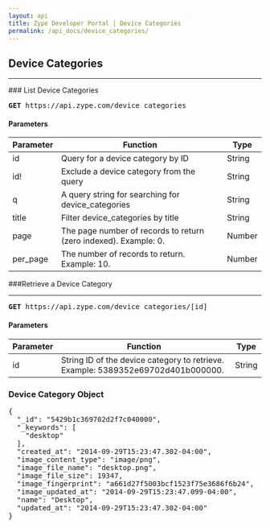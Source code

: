 ```yaml
---
layout: api
title: Zype Developer Portal | Device Categories
permalink: /api_docs/device_categories/
---
```


## Device Categories
<hr />
### List Device Categories
<pre>
<b>GET</b> https://api.zype.com/device_categories
</pre>

#### Parameters

Parameter | Function | Type
--------- | -------- | ----
id        | Query for a device category by ID | String
id!       | Exclude a device category from the query | String
q         | A query string for searching for device_categories | String
title     | Filter device_categories by title | String
page | The page number of records to return (zero indexed). Example: 0. | Number
per_page | The number of records to return. Example: 10. | Number

###Retrieve a Device Category
<hr>
<pre><b>GET</b> https://api.zype.com/device_categories/[id]
</pre>

#### Parameters

Parameter | Function | Type
--------- | -------- | ----
id | String ID of the device category to retrieve. Example: 5389352e69702d401b000000. | String

### Device Category Object

<pre>
{
  "_id": "5429b1c369702d2f7c040000",
  "_keywords": [
    "desktop"
  ],
  "created_at": "2014-09-29T15:23:47.302-04:00",
  "image_content_type": "image/png",
  "image_file_name": "desktop.png",
  "image_file_size": 19347,
  "image_fingerprint": "a661d27f5003bcf1523f75e3686f6b24",
  "image_updated_at": "2014-09-29T15:23:47.099-04:00",
  "name": "Desktop",
  "updated_at": "2014-09-29T15:23:47.302-04:00"
}
</pre>
